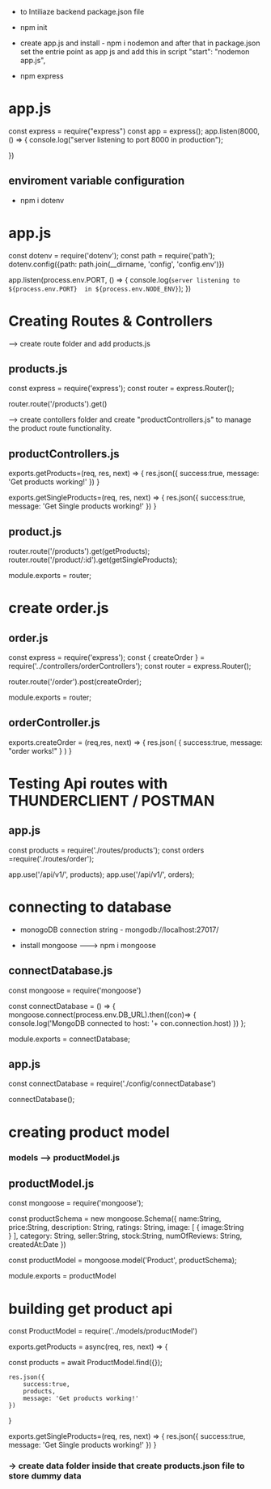 * to Intiliaze backend package.json file
- npm init  

* create app.js and install -  npm i nodemon and after that in package.json set the entrie point as app js and add this in script   "start": "nodemon app.js", 

- npm express
# app.js
const express = require("express")
const app = express();
app.listen(8000, () => {
    console.log("server listening to port 8000 in production");
    
}) 

## enviroment variable configuration

- npm i dotenv

# app.js
const dotenv = require('dotenv');
const path = require('path');
dotenv.config({path: path.join(__dirname, 'config', 'config.env')})

app.listen(process.env.PORT, () => {
    console.log(`server listening to ${process.env.PORT}  in ${process.env.NODE_ENV}`);
})

# Creating Routes & Controllers
--> create route folder and add products.js

## products.js
const express = require('express');
const router = express.Router();

router.route('/products').get()

--> create contollers folder and create "productControllers.js" to manage the product route functionality.

## productControllers.js

exports.getProducts=(req, res, next) => {
    res.json({
        success:true,
        message: 'Get products working!'
    })
}

exports.getSingleProducts=(req, res, next) => {
    res.json({
        success:true,
        message: 'Get Single products working!'
    })
}

## product.js
router.route('/products').get(getProducts);
router.route('/product/:id').get(getSingleProducts);

module.exports = router;


# create order.js
## order.js
const express = require('express');
const { createOrder } = require('../controllers/orderControllers');
const router = express.Router();

router.route('/order').post(createOrder);

module.exports = router;

## orderController.js
exports.createOrder = (req,res, next) => {
    res.json(
        {
            success:true,
            message: "order works!"
        }
    )
}


# Testing Api routes with THUNDERCLIENT / POSTMAN 


## app.js
const products  = require('./routes/products');
const orders =require('./routes/order');

app.use('/api/v1/', products);
app.use('/api/v1/', orders);


# connecting to database

* monogoDB connection string - mongodb://localhost:27017/

- install mongoose ---> npm i mongoose

## connectDatabase.js
const mongoose = require('mongoose')

const connectDatabase = () => {
    mongoose.connect(process.env.DB_URL).then((con)=> {
        console.log('MongoDB connected to host: '+ con.connection.host)
    })
};

module.exports = connectDatabase;

## app.js
const connectDatabase = require('./config/connectDatabase')

connectDatabase();


# creating product model

### models --> productModel.js
## productModel.js
const mongoose = require('mongoose');

const productSchema =  new mongoose.Schema({
    name:String,
    price:String,
    description: String,
    ratings: String,
    image: [
        {
            image:String        
        }
    ],
    category: String,
    seller:String,
    stock:String, 
    numOfReviews: String,
    createdAt:Date
})

const productModel = mongoose.model('Product', productSchema);

module.exports = productModel

# building get product api 

const ProductModel = require('../models/productModel')

exports.getProducts = async(req, res, next) => {

  const products = await ProductModel.find({});

    res.json({
        success:true,
        products,
        message: 'Get products working!'
    })
}

exports.getSingleProducts=(req, res, next) => {
    res.json({
        success:true,
        message: 'Get Single products working!'
    })
}


### -> create data folder inside that create products.json file to store dummy data